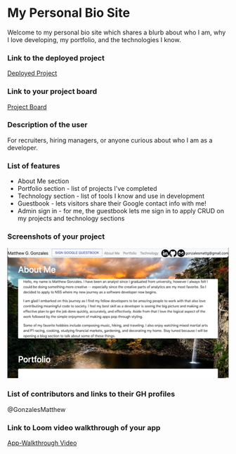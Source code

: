 # My Personal Bio Site
  Welcome to my personal bio site which shares a blurb about who I am, why I love developing, my portfolio, and the technologies I know.
### Link to the deployed project
  [Deployed Project](https://matthewggonzales.com)
### Link to your project board
  [Project Board](https://github.com/GonzalesMatthew/react-personal-bio-site/projects/2)
### Description of the user
  For recruiters, hiring managers, or anyone curious about who I am as a developer.
### List of features                                                
  - About Me section
  - Portfolio section - list of projects I've completed
  - Technology section - list of tools I know and use in development
  - Guestbook - lets visitors share their Google contact info with me!
  - Admin sign in - for me, the guestbook lets me sign in to apply CRUD on my projects and technology sections
### Screenshots of your project
![App Screenshot](imgs/mg-react-bio-site.png)
### List of contributors and links to their GH profiles
@GonzalesMatthew
### Link to Loom video walkthrough of your app
[App-Walkthrough Video](https://www.loom.com/share/01917e55658a4d34a08381208489cf11)
